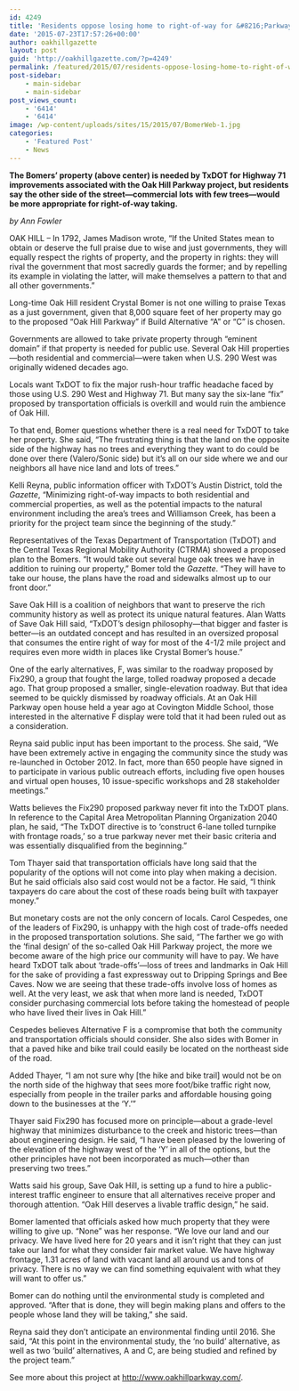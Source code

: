 ```yaml
---
id: 4249
title: 'Residents oppose losing home to right-of-way for &#8216;Parkway&#8217; project'
date: '2015-07-23T17:57:26+00:00'
author: oakhillgazette
layout: post
guid: 'http://oakhillgazette.com/?p=4249'
permalink: /featured/2015/07/residents-oppose-losing-home-to-right-of-way-for-parkway-project/
post-sidebar:
    - main-sidebar
    - main-sidebar
post_views_count:
    - '6414'
    - '6414'
image: /wp-content/uploads/sites/15/2015/07/BomerWeb-1.jpg
categories:
    - 'Featured Post'
    - News
---
```


**The Bomers’ property (above center) is needed by TxDOT for Highway 71 improvements associated with the Oak Hill Parkway project, but residents say the other side of the street—commercial lots with few trees—would be more appropriate for right-of-way taking.**

*by Ann Fowler*

OAK HILL – In 1792, James Madison wrote, “If the United States mean to obtain or deserve the full praise due to wise and just governments, they will equally respect the rights of property, and the property in rights: they will rival the government that most sacredly guards the former; and by repelling its example in violating the latter, will make themselves a pattern to that and all other governments.”

Long-time Oak Hill resident Crystal Bomer is not one willing to praise Texas as a just government, given that 8,000 square feet of her property may go to the proposed “Oak Hill Parkway” if Build Alternative “A” or “C” is chosen.

Governments are allowed to take private property through “eminent domain” if that property is needed for public use. Several Oak Hill properties—both residential and commercial—were taken when U.S. 290 West was originally widened decades ago.

Locals want TxDOT to fix the major rush-hour traffic headache faced by those using U.S. 290 West and Highway 71. But many say the six-lane “fix” proposed by transportation officials is overkill and would ruin the ambience of Oak Hill.

To that end, Bomer questions whether there is a real need for TxDOT to take her property. She said, “The frustrating thing is that the land on the opposite side of the highway has no trees and everything they want to do could be done over there (Valero/Sonic side) but it’s all on our side where we and our neighbors all have nice land and lots of trees.”

Kelli Reyna, public information officer with TxDOT’s Austin District, told the *Gazette*, “Minimizing right-of-way impacts to both residential and commercial properties, as well as the potential impacts to the natural environment including the area’s trees and Williamson Creek, has been a priority for the project team since the beginning of the study.”

Representatives of the Texas Department of Transportation (TxDOT) and the Central Texas Regional Mobility Authority (CTRMA) showed a proposed plan to the Bomers. “It would take out several huge oak trees we have in addition to ruining our property,” Bomer told the *Gazette*. “They will have to take our house, the plans have the road and sidewalks almost up to our front door.”

Save Oak Hill is a coalition of neighbors that want to preserve the rich community history as well as protect its unique natural features. Alan Watts of Save Oak Hill said, “TxDOT’s design philosophy—that bigger and faster is better—is an outdated concept and has resulted in an oversized proposal that consumes the entire right of way for most of the 4-1/2 mile project and requires even more width in places like Crystal Bomer’s house.”

One of the early alternatives, F, was similar to the roadway proposed by Fix290, a group that fought the large, tolled roadway proposed a decade ago. That group proposed a smaller, single-elevation roadway. But that idea seemed to be quickly dismissed by roadway officials. At an Oak Hill Parkway open house held a year ago at Covington Middle School, those interested in the alternative F display were told that it had been ruled out as a consideration.

Reyna said public input has been important to the process. She said, “We have been extremely active in engaging the community since the study was re-launched in October 2012. In fact, more than 650 people have signed in to participate in various public outreach efforts, including five open houses and virtual open houses, 10 issue-specific workshops and 28 stakeholder meetings.”

Watts believes the Fix290 proposed parkway never fit into the TxDOT plans. In reference to the Capital Area Metropolitan Planning Organization 2040 plan, he said, “The TxDOT directive is to ‘construct 6-lane tolled turnpike with frontage roads,’ so a true parkway never met their basic criteria and was essentially disqualified from the beginning.”

Tom Thayer said that transportation officials have long said that the popularity of the options will not come into play when making a decision. But he said officials also said cost would not be a factor. He said, “I think taxpayers do care about the cost of these roads being built with taxpayer money.”

But monetary costs are not the only concern of locals. Carol Cespedes, one of the leaders of Fix290, is unhappy with the high cost of trade-offs needed in the proposed transportation solutions. She said, “The farther we go with the ‘final design’ of the so-called Oak Hill Parkway project, the more we become aware of the high price our community will have to pay. We have heard TxDOT talk about ‘trade-offs’—loss of trees and landmarks in Oak Hill for the sake of providing a fast expressway out to Dripping Springs and Bee Caves. Now we are seeing that these trade-offs involve loss of homes as well. At the very least, we ask that when more land is needed, TxDOT consider purchasing commercial lots before taking the homestead of people who have lived their lives in Oak Hill.”

Cespedes believes Alternative F is a compromise that both the community and transportation officials should consider. She also sides with Bomer in that a paved hike and bike trail could easily be located on the northeast side of the road.

Added Thayer, “I am not sure why \[the hike and bike trail\] would not be on the north side of the highway that sees more foot/bike traffic right now, especially from people in the trailer parks and affordable housing going down to the businesses at the ‘Y.’”

Thayer said Fix290 has focused more on principle—about a grade-level highway that minimizes disturbance to the creek and historic trees—than about engineering design. He said, “I have been pleased by the lowering of the elevation of the highway west of the ‘Y’ in all of the options, but the other principles have not been incorporated as much—other than preserving two trees.”

Watts said his group, Save Oak Hill, is setting up a fund to hire a public-interest traffic engineer to ensure that all alternatives receive proper and thorough attention. “Oak Hill deserves a livable traffic design,” he said.

Bomer lamented that officials asked how much property that they were willing to give up. “None” was her response. “We love our land and our privacy. We have lived here for 20 years and it isn’t right that they can just take our land for what they consider fair market value. We have highway frontage, 1.31 acres of land with vacant land all around us and tons of privacy. There is no way we can find something equivalent with what they will want to offer us.”

Bomer can do nothing until the environmental study is completed and approved. “After that is done, they will begin making plans and offers to the people whose land they will be taking,” she said.

Reyna said they don’t anticipate an environmental finding until 2016. She said, “At this point in the environmental study, the ‘no build’ alternative, as well as two ‘build’ alternatives, A and C, are being studied and refined by the project team.”

See more about this project at <http://www.oakhillparkway.com/>.
